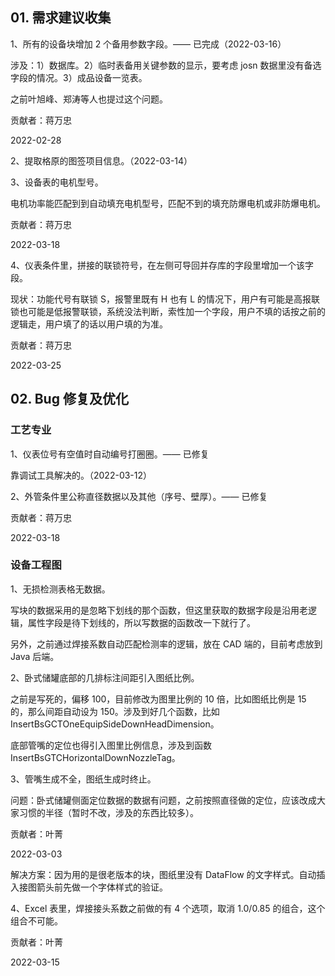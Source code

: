 ## 01. 需求建议收集

1、所有的设备块增加 2 个备用参数字段。—— 已完成（2022-03-16）

涉及：1）数据库。2）临时表备用关键参数的显示，要考虑 josn 数据里没有备选字段的情况。3）成品设备一览表。

之前叶旭峰、郑涛等人也提过这个问题。

贡献者：蒋万忠

2022-02-28

2、提取格原的图签项目信息。（2022-03-14）

3、设备表的电机型号。

电机功率能匹配到到自动填充电机型号，匹配不到的填充防爆电机或非防爆电机。

贡献者：蒋万忠

2022-03-18

4、仪表条件里，拼接的联锁符号，在左侧可导回并存库的字段里增加一个该字段。

现状：功能代号有联锁 S，报警里既有 H 也有 L 的情况下，用户有可能是高报联锁也可能是低报警联锁，系统没法判断，索性加一个字段，用户不填的话按之前的逻辑走，用户填了的话以用户填的为准。

贡献者：蒋万忠

2022-03-25

## 02. Bug 修复及优化

### 工艺专业

1、仪表位号有空值时自动编号打圈圈。—— 已修复

靠调试工具解决的。（2022-03-12）

2、外管条件里公称直径数据以及其他（序号、壁厚）。—— 已修复

贡献者：蒋万忠

2022-03-18

### 设备工程图

1、无损检测表格无数据。

写块的数据采用的是忽略下划线的那个函数，但这里获取的数据字段是沿用老逻辑，属性字段是待下划线的，所以写数据的函数改一下就行了。

另外，之前通过焊接系数自动匹配检测率的逻辑，放在 CAD 端的，目前考虑放到 Java 后端。

2、卧式储罐底部的几排标注间距引入图纸比例。

之前是写死的，偏移 100，目前修改为图里比例的 10 倍，比如图纸比例是 15 的，那么间距自动设为 150。涉及到好几个函数，比如 InsertBsGCTOneEquipSideDownHeadDimension。

底部管嘴的定位也得引入图里比例信息，涉及到函数 InsertBsGTCHorizontalDownNozzleTag。

3、管嘴生成不全，图纸生成时终止。

问题：卧式储罐侧面定位数据的数据有问题，之前按照直径做的定位，应该改成大家习惯的半径（暂时不改，涉及的东西比较多）。

贡献者：叶菁

2022-03-03

解决方案：因为用的是很老版本的块，图纸里没有 DataFlow 的文字样式。自动插入接图箭头前先做一个字体样式的验证。

4、Excel 表里，焊接接头系数之前做的有 4 个选项，取消 1.0/0.85 的组合，这个组合不可能。

贡献者：叶菁

2022-03-15
